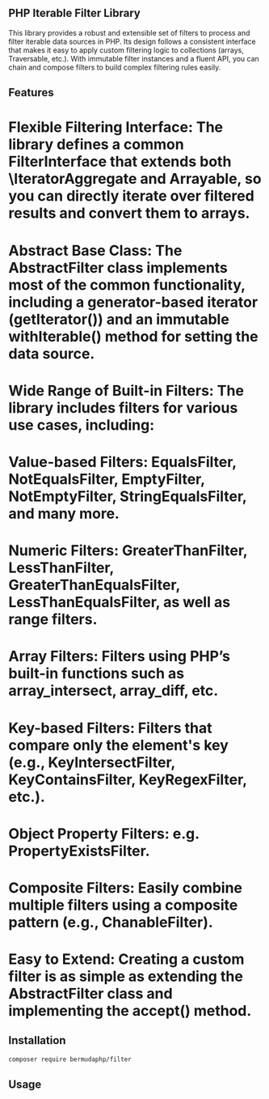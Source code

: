 ## PHP Iterable Filter Library ##
This library provides a robust and extensible set of filters to process and filter iterable data sources in PHP. Its design follows a consistent interface that makes it easy to apply custom filtering logic to collections (arrays, Traversable, etc.). With immutable filter instances and a fluent API, you can chain and compose filters to build complex filtering rules easily.

## Features
# Flexible Filtering Interface: The library defines a common FilterInterface that extends both \IteratorAggregate and Arrayable, so you can directly iterate over filtered results and convert them to arrays.

# Abstract Base Class: The AbstractFilter class implements most of the common functionality, including a generator-based iterator (getIterator()) and an immutable withIterable() method for setting the data source.

# Wide Range of Built-in Filters: The library includes filters for various use cases, including:

# Value-based Filters: EqualsFilter, NotEqualsFilter, EmptyFilter, NotEmptyFilter, StringEqualsFilter, and many more.

# Numeric Filters: GreaterThanFilter, LessThanFilter, GreaterThanEqualsFilter, LessThanEqualsFilter, as well as range filters.

# Array Filters: Filters using PHP’s built-in functions such as array_intersect, array_diff, etc.

# Key-based Filters: Filters that compare only the element's key (e.g., KeyIntersectFilter, KeyContainsFilter, KeyRegexFilter, etc.).

# Object Property Filters: e.g. PropertyExistsFilter.

# Composite Filters: Easily combine multiple filters using a composite pattern (e.g., ChanableFilter).

# Easy to Extend: Creating a custom filter is as simple as extending the AbstractFilter class and implementing the accept() method.

## Installation
```bash
composer require bermudaphp/filter
```

## Usage
